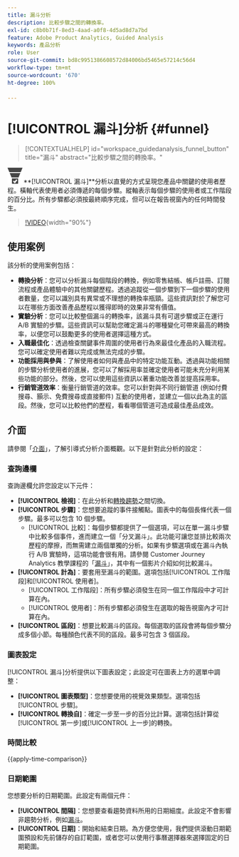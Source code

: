 ```yaml
---
title: 漏斗分析
description: 比較步驟之間的轉換率。
exl-id: c8b0b71f-8ed3-4aad-a0f8-4d5ad8d7a7bd
feature: Adobe Product Analytics, Guided Analysis
keywords: 產品分析
role: User
source-git-commit: bd8c9951386608572d84006bd5465e57214c56d4
workflow-type: tm+mt
source-wordcount: '670'
ht-degree: 100%

---
```


# [!UICONTROL 漏斗]分析 {#funnel}

<!-- markdownlint-disable MD034 -->

>[!CONTEXTUALHELP]
>id="workspace_guidedanalysis_funnel_button"
>title="漏斗"
>abstract="比較步驟之間的轉換率。"

<!-- markdownlint-enable MD034 -->

 ![轉換漏斗](/help/assets/icons/ConversionFunnel.svg)**[!UICONTROL 漏斗&#x200B;]**分析以直覺的方式呈現您產品中關鍵的使用者歷程。橫軸代表使用者必須傳遞的每個步驟。縱軸表示每個步驟的使用者或工作階段的百分比。所有步驟都必須按最終順序完成，但可以在報告視窗內的任何時間發生。

>[!VIDEO](https://video.tv.adobe.com/v/3431278/?captions=chi_hant&quality=12&learn=on){width="90%"}

## 使用案例

該分析的使用案例包括：

* **轉換分析**：您可以分析漏斗每個階段的轉換，例如零售結帳、帳戶註冊、訂閱流程或產品體驗中的其他關鍵歷程。透過追蹤從一個步驟到下一個步驟的使用者數量，您可以識別具有異常或不理想的轉換率瓶頸。這些資訊對於了解您可以在哪些方面改善產品歷程以獲得即時的效果非常有價值。
* **實驗分析**：您可以比較整個漏斗的轉換率，該漏斗具有可選步驟或正在運行 A/B 實驗的步驟。這些資訊可以幫助您確定漏斗的哪種變化可帶來最高的轉換率，以便您可以鼓勵更多的使用者選擇這種方式。
* **入職最佳化**：透過檢查關鍵事件周圍的使用者行為來最佳化產品的入職流程。您可以確定使用者難以完成或無法完成的步驟。
* **功能採用與參與**：了解使用者如何與產品中的特定功能互動。透過與功能相關的步驟分析使用者的進展，您可以了解採用率並確定使用者可能未充分利用某些功能的部分。然後，您可以使用這些資訊以著重功能改善並提高採用率。
* **行銷管道效率**：衡量行銷管道的效率。您可以針對與不同行銷管道 (例如付費搜尋、顥示、免費搜尋或直接郵件) 互動的使用者，並建立一個以此為主的區段。然後，您可以比較他們的歷程，看看哪個管道可造成最佳產品成效。

## 介面

請參閱「[介面](../overview.md#interface)」，了解引導式分析介面概觀。以下是針對此分析的設定：

### 查詢邊欄

查詢邊欄允許您設定以下元件：

* **[!UICONTROL 檢視]**：在此分析和[轉換趨勢](conversion-trends.md)之間切換。
* **[!UICONTROL 步驟]**：您想要追蹤的事件接觸點。圖表中的每個長條代表一個步驟。最多可以包含 10 個步驟。
   * [!UICONTROL 比較]：每個步驟都提供了一個選項，可以在單一漏斗步驟中比較多個事件，進而建立一個「分叉漏斗」。此功能可讓您並排比較兩次歷程的摩擦，而無需建立兩個單獨的分析。如果有步驟選項或在漏斗內執行 A/B 實驗時，這項功能會很有用。請參閱 Customer Journey Analytics 教學課程的「[漏斗](https://experienceleague.adobe.com/zh-hant/docs/customer-journey-analytics-learn/tutorials/guided-analysis/funnel)」，其中有一個影片介紹如何比較漏斗。
* **[!UICONTROL 計為]**：要套用至漏斗的範圍。選項包括[!UICONTROL 工作階段]和[!UICONTROL 使用者]。
   * [!UICONTROL 工作階段]：所有步驟必須發生在同一個工作階段中才可計算在內。
   * [!UICONTROL 使用者]：所有步驟都必須發生在選取的報告視窗內才可計算在內。
* **[!UICONTROL 區段]**：想要比較漏斗的區段。每個選取的區段會將每個步驟分成多個小節。每種顏色代表不同的區段。最多可包含 3 個區段。

### 圖表設定

[!UICONTROL 漏斗]分析提供以下圖表設定；此設定可在圖表上方的選單中調整：

* **[!UICONTROL 圖表類型]**：您想要使用的視覺效果類型。選項包括[!UICONTROL 步驟]。
* **[!UICONTROL 轉換自]**：確定一步至一步的百分比計算。選項包括計算從[!UICONTROL 第一步]或[!UICONTROL 上一步]的轉換。

### 時間比較

{{apply-time-comparison}}



### 日期範圍

您想要分析的日期範圍。此設定有兩個元件：

* **[!UICONTROL 間隔]**：您想要查看趨勢資料所用的日期細度。此設定不會影響非趨勢分析，例如[漏斗](funnel.md)。
* **[!UICONTROL 日期]**：開始和結束日期。為方便您使用，我們提供滾動日期範圍預設和先前儲存的自訂範圍，或者您可以使用行事曆選擇器來選擇固定的日期範圍。

<!--
## Example

See below for an example of the analysis.

![Funnel time compare](../assets/funnel-compare.png)

-->
